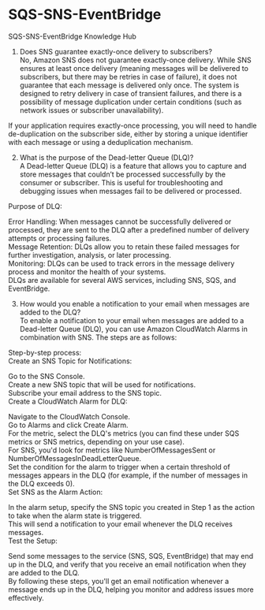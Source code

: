 # SQS-SNS-EventBridge
SQS-SNS-EventBridge Knowledge Hub

   
1. Does SNS guarantee exactly-once delivery to subscribers?   
No, Amazon SNS does not guarantee exactly-once delivery. While SNS ensures at least once delivery (meaning messages will be delivered to subscribers, but there may be retries in case of failure), it does not guarantee that each message is delivered only once. The system is designed to retry delivery in case of transient failures, and there is a possibility of message duplication under certain conditions (such as network issues or subscriber unavailability).

If your application requires exactly-once processing, you will need to handle de-duplication on the subscriber side, either by storing a unique identifier with each message or using a deduplication mechanism.   


      
2. What is the purpose of the Dead-letter Queue (DLQ)?   
A Dead-letter Queue (DLQ) is a feature that allows you to capture and store messages that couldn’t be processed successfully by the consumer or subscriber. This is useful for troubleshooting and debugging issues when messages fail to be delivered or processed.   
   
Purpose of DLQ:   
   
Error Handling: When messages cannot be successfully delivered or processed, they are sent to the DLQ after a predefined number of delivery attempts or processing failures.   
Message Retention: DLQs allow you to retain these failed messages for further investigation, analysis, or later processing.   
Monitoring: DLQs can be used to track errors in the message delivery process and monitor the health of your systems.   
DLQs are available for several AWS services, including SNS, SQS, and EventBridge.   

      
3. How would you enable a notification to your email when messages are added to the DLQ?   
To enable a notification to your email when messages are added to a Dead-letter Queue (DLQ), you can use Amazon CloudWatch Alarms in combination with SNS. The steps are as follows:   
   
Step-by-step process:   
Create an SNS Topic for Notifications:   
   
Go to the SNS Console.   
Create a new SNS topic that will be used for notifications.   
Subscribe your email address to the SNS topic.   
Create a CloudWatch Alarm for DLQ:   
   
Navigate to the CloudWatch Console.   
Go to Alarms and click Create Alarm.   
For the metric, select the DLQ's metrics (you can find these under SQS metrics or SNS metrics, depending on your use case).   
For SNS, you'd look for metrics like NumberOfMessagesSent or NumberOfMessagesInDeadLetterQueue.   
Set the condition for the alarm to trigger when a certain threshold of messages appears in the DLQ (for example, if the number of messages in the DLQ exceeds 0).   
Set SNS as the Alarm Action:   
   
In the alarm setup, specify the SNS topic you created in Step 1 as the action to take when the alarm state is triggered.   
This will send a notification to your email whenever the DLQ receives messages.   
Test the Setup:   
   
Send some messages to the service (SNS, SQS, EventBridge) that may end up in the DLQ, and verify that you receive an email notification when they are added to the DLQ.   
By following these steps, you'll get an email notification whenever a message ends up in the DLQ, helping you monitor and address issues more effectively.   
